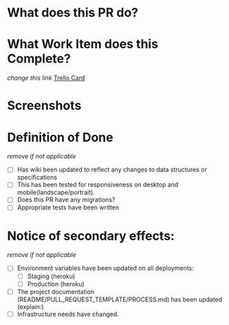 # What does this PR do?

# What Work Item does this Complete?

*change this link*
[Trello Card](https://trello.com/c/dQaf1LsG)

# Screenshots

# Definition of Done
*remove if not applicable*
- [ ] Has wiki been updated to reflect any changes to data structures or specifications
- [ ] This has been tested for responsiveness on desktop and mobile(landscape/portrait).
- [ ] Does this PR have any migrations?
- [ ] Appropriate tests have been written

# Notice of secondary effects:
*remove if not applicable*
- [ ] Environment variables have been updated on all deployments:
  - [ ] Staging (heroku)
  - [ ] Production (heroku)
- [ ] The project documentation (README/PULL_REQUEST_TEMPLATE/PROCESS.md) has been updated (explain:)
- [ ] Infrastructure needs have changed.
